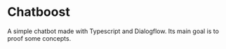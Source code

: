 # Chatboost
A simple chatbot made with Typescript and Dialogflow. Its main goal is to proof some concepts.